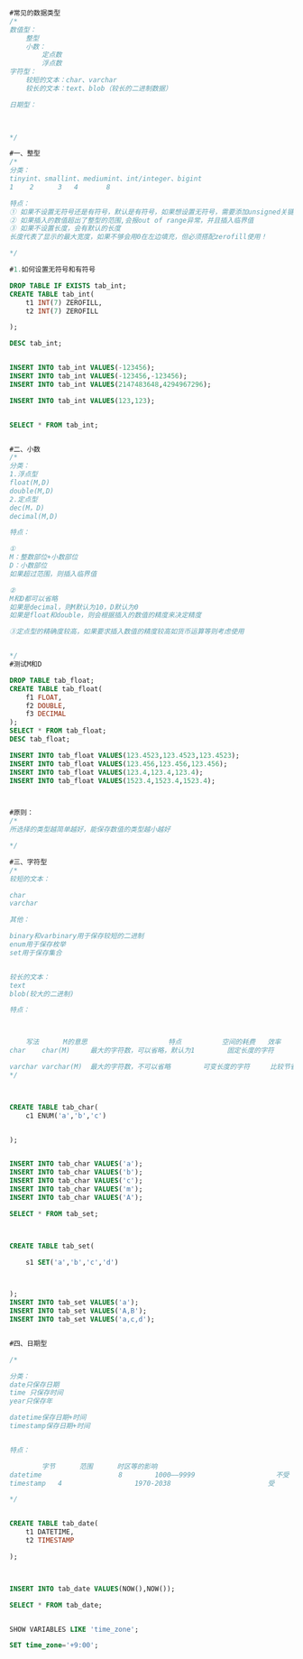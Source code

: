 ﻿```sql
#常见的数据类型
/*
数值型：
	整型
	小数：
		定点数
		浮点数
字符型：
	较短的文本：char、varchar
	较长的文本：text、blob（较长的二进制数据）

日期型：
	


*/

#一、整型
/*
分类：
tinyint、smallint、mediumint、int/integer、bigint
1	 2		3	4		8

特点：
① 如果不设置无符号还是有符号，默认是有符号，如果想设置无符号，需要添加unsigned关键字
② 如果插入的数值超出了整型的范围,会报out of range异常，并且插入临界值
③ 如果不设置长度，会有默认的长度
长度代表了显示的最大宽度，如果不够会用0在左边填充，但必须搭配zerofill使用！

*/

#1.如何设置无符号和有符号

DROP TABLE IF EXISTS tab_int;
CREATE TABLE tab_int(
	t1 INT(7) ZEROFILL,
	t2 INT(7) ZEROFILL 

);

DESC tab_int;


INSERT INTO tab_int VALUES(-123456);
INSERT INTO tab_int VALUES(-123456,-123456);
INSERT INTO tab_int VALUES(2147483648,4294967296);

INSERT INTO tab_int VALUES(123,123);


SELECT * FROM tab_int;


#二、小数
/*
分类：
1.浮点型
float(M,D)
double(M,D)
2.定点型
dec(M，D)
decimal(M,D)

特点：

①
M：整数部位+小数部位
D：小数部位
如果超过范围，则插入临界值

②
M和D都可以省略
如果是decimal，则M默认为10，D默认为0
如果是float和double，则会根据插入的数值的精度来决定精度

③定点型的精确度较高，如果要求插入数值的精度较高如货币运算等则考虑使用


*/
#测试M和D

DROP TABLE tab_float;
CREATE TABLE tab_float(
	f1 FLOAT,
	f2 DOUBLE,
	f3 DECIMAL
);
SELECT * FROM tab_float;
DESC tab_float;

INSERT INTO tab_float VALUES(123.4523,123.4523,123.4523);
INSERT INTO tab_float VALUES(123.456,123.456,123.456);
INSERT INTO tab_float VALUES(123.4,123.4,123.4);
INSERT INTO tab_float VALUES(1523.4,1523.4,1523.4);



#原则：
/*
所选择的类型越简单越好，能保存数值的类型越小越好

*/

#三、字符型
/*
较短的文本：

char
varchar

其他：

binary和varbinary用于保存较短的二进制
enum用于保存枚举
set用于保存集合


较长的文本：
text
blob(较大的二进制)

特点：



	写法		M的意思					特点			空间的耗费	效率
char	char(M)		最大的字符数，可以省略，默认为1		固定长度的字符		比较耗费	高

varchar varchar(M)	最大的字符数，不可以省略		可变长度的字符		比较节省	低
*/



CREATE TABLE tab_char(
	c1 ENUM('a','b','c')


);


INSERT INTO tab_char VALUES('a');
INSERT INTO tab_char VALUES('b');
INSERT INTO tab_char VALUES('c');
INSERT INTO tab_char VALUES('m');
INSERT INTO tab_char VALUES('A');

SELECT * FROM tab_set;



CREATE TABLE tab_set(

	s1 SET('a','b','c','d')



);
INSERT INTO tab_set VALUES('a');
INSERT INTO tab_set VALUES('A,B');
INSERT INTO tab_set VALUES('a,c,d');


#四、日期型

/*

分类：
date只保存日期
time 只保存时间
year只保存年

datetime保存日期+时间
timestamp保存日期+时间


特点：

		字节		范围		时区等的影响
datetime	               8		1000——9999	                  不受
timestamp	4	               1970-2038	                    受

*/


CREATE TABLE tab_date(
	t1 DATETIME,
	t2 TIMESTAMP

);



INSERT INTO tab_date VALUES(NOW(),NOW());

SELECT * FROM tab_date;


SHOW VARIABLES LIKE 'time_zone';

SET time_zone='+9:00';



```